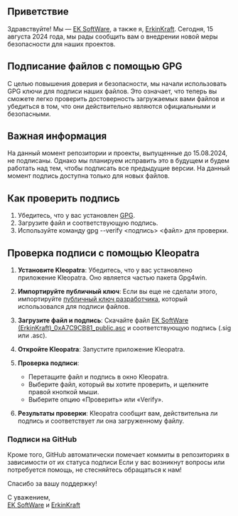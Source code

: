 ## Приветствие

Здравствуйте! Мы — [EK SoftWare](https://github.com/EK-SoftWare-RU), а также я, [ErkinKraft](https://github.com/ErkinKraft). Сегодня, 15 августа 2024 года, мы рады сообщить вам о внедрении новой меры безопасности для наших проектов.

## Подписание файлов с помощью GPG

С целью повышения доверия и безопасности, мы начали использовать GPG ключи для подписи наших файлов. Это означает, что теперь вы сможете легко проверить достоверность загружаемых вами файлов и убедиться в том, что они действительно являются официальными и безопасными.

## Важная информация

На данный момент репозитории и проекты, выпущенные до 15.08.2024, не подписаны. Однако мы планируем исправить это в будущем и будем работать над тем, чтобы подписать все предыдущие версии. На данный момент подпись доступна только для новых файлов.

## Как проверить подпись

1. Убедитесь, что у вас установлен [GPG](https://gpg4win.org/download.html).
2. Загрузите файл и соответствующую подпись.
3. Используйте команду gpg --verify <подпись> <файл> для проверки.

## Проверка подписи с помощью Kleopatra

1. **Установите Kleopatra**: Убедитесь, что у вас установлено приложение Kleopatra. Оно является частью пакета Gpg4win.

2. **Импортируйте публичный ключ**: Если вы еще не сделали этого, импортируйте [публичный ключ разработчика](https://github.com/ErkinKraft/GPG/blob/main/EK%20SoftWare%20(ErkinKraft)_0xA7C9CB81_public.asc), который использовался для подписи файлов.

3. **Загрузите файл и подпись**: Скачайте файл [EK SoftWare (ErkinKraft)_0xA7C9CB81_public.asc](https://github.com/ErkinKraft/GPG/blob/main/EK%20SoftWare%20(ErkinKraft)_0xA7C9CB81_public.asc) и соответствующую подпись (.sig или .asc).

4. **Откройте Kleopatra**: Запустите приложение Kleopatra.

5. **Проверка подписи**:
   - Перетащите файл и подпись в окно Kleopatra.
   - Выберите файл, который вы хотите проверить, и щелкните правой кнопкой мыши.
   - Выберите опцию «Проверить» или «Verify».

6. **Результаты проверки**: Kleopatra сообщит вам, действительна ли подпись и соответствует ли она загруженному файлу.

### Подписи на GitHub

Кроме того, GitHub автоматически помечает коммиты в репозиториях в зависимости от их статуса подписи
Если у вас возникнут вопросы или потребуется помощь, не стесняйтесь обращаться к нам!

Спасибо за вашу поддержку!

С уважением,  
[EK SoftWare](https://github.com/EK-SoftWare-RU) и [ErkinKraft](https://github.com/ErkinKraft)
